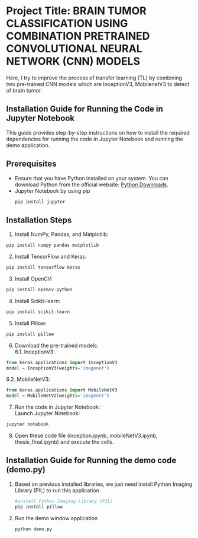 # Project Title: BRAIN TUMOR CLASSIFICATION USING COMBINATION PRETRAINED CONVOLUTIONAL NEURAL NETWORK (CNN) MODELS


Here, I try to improve the process of transfer learning (TL) by combining two pre-trained CNN models which are InceptionV3, MobilenetV3 to detect of brain tumor.

## Installation Guide for Running the Code in Jupyter Notebook

This guide provides step-by-step instructions on how to install the required dependencies for running the code in Jupyter Notebook and running the demo application. 

## Prerequisites
- Ensure that you have Python installed on your system. You can download Python from the official website: [Python Downloads](https://www.python.org/downloads/).
- Jupyter Notebook by using pip
  ```bash
  pip install jupyter
  ```

## Installation Steps

1. Install NumPy, Pandas, and Matplotlib:

```python
pip install numpy pandas matplotlib
```
2. Install TensorFlow and Keras:
```python
pip install tensorflow keras
```
3. Install OpenCV:
```python
pip install opencv-python
```
4. Install Scikit-learn:
```python
pip install scikit-learn
```
5. Install Pillow:
```python
pip install pillow
```
6. Download the pre-trained models:  
6.1. InceptionV3:
```python
from keras.applications import InceptionV3
model = InceptionV3(weights='imagenet')
```
6.2. MobileNetV3:
```python
from keras.applications import MobileNetV3
model = MobileNetV2(weights='imagenet')
```
7. Run the code in Jupyter Notebook:  
Launch Jupyter Notebook:
```bash
jupyter notebook
```
8. Open these code file (inception.ipynb, mobileNetV3.ipynb, thesis_final.ipynb) and execute the cells. 

## Installation Guide for Running the demo code (demo.py)
1. Based on previous installed libraries, we just need install Python Imaging Library (PIL) to run this application
   ```bash
   #install Python Imaging Library (PIL)
   pip install pillow
   ```
2. Run the demo window application
   ```bash
   python demo.py
   ```
